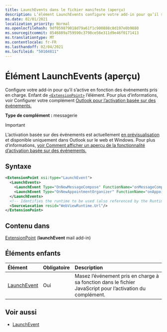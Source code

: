 ```yaml
---
title: LaunchEvents dans le fichier manifeste (aperçu)
description: L’élément LaunchEvents configure votre add-in pour qu’il s’active en fonction des événements pris en charge.
ms.date: 02/01/2021
localization_priority: Normal
ms.openlocfilehash: 9df059879018d79a61f1c900888c8d197e0b9880
ms.sourcegitcommit: 8546889a759590c3798ce56e311d9e46f0171413
ms.translationtype: MT
ms.contentlocale: fr-FR
ms.lasthandoff: 02/04/2021
ms.locfileid: "50104811"
---
```

# <a name="launchevents-element-preview"></a>Élément LaunchEvents (aperçu)

Configure votre add-in pour qu’il s’active en fonction des événements pris en charge. Enfant de [`<ExtensionPoint>`](extensionpoint.md) l’élément. Pour plus d’informations, voir Configurer votre complément [Outlook pour l’activation basée sur des événements.](../../outlook/autolaunch.md)

**Type de complément :** messagerie

> [!IMPORTANT]
> L’activation basée sur des événements est actuellement [en prévisualisation](../../reference/objectmodel/preview-requirement-set/outlook-requirement-set-preview.md) et disponible uniquement dans Outlook sur le web et Windows. Pour plus d’informations, [voir Comment afficher un aperçu de la fonctionnalité d’activation basée sur des événements.](../../outlook/autolaunch.md#how-to-preview-the-event-based-activation-feature)

## <a name="syntax"></a>Syntaxe

```XML
<ExtensionPoint xsi:type="LaunchEvent">
  <LaunchEvents>
    <LaunchEvent Type="OnNewMessageCompose" FunctionName="onMessageComposeHandler"/>
    <LaunchEvent Type="OnNewAppointmentOrganizer" FunctionName="onAppointmentComposeHandler"/>
  </LaunchEvents>
  <!-- Identifies the runtime to be used (also referenced by the Runtime element). -->
  <SourceLocation resid="WebViewRuntime.Url"/>
</ExtensionPoint>
```

## <a name="contained-in"></a>Contenu dans

[ExtensionPoint](extensionpoint.md) (**launchEvent** mail add-in)

## <a name="child-elements"></a>Éléments enfants

|  Élément |  Obligatoire  |  Description  |
|:-----|:-----|:-----|
| [LaunchEvent](launchevent.md) | Oui |  Masez l’événement pris en charge à sa fonction dans le fichier JavaScript pour l’activation du complément. |

## <a name="see-also"></a>Voir aussi

- [LaunchEvent](launchevent.md)
